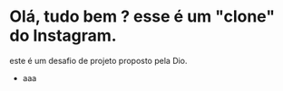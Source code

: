 # Olá, tudo bem ? esse é um "clone" do Instagram.
 este é um desafio de projeto proposto pela Dio.
* aaa
